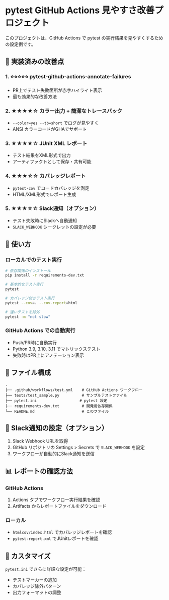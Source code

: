 # pytest GitHub Actions 見やすさ改善プロジェクト

このプロジェクトは、GitHub Actions で pytest の実行結果を見やすくするための設定例です。

## 🎯 実装済みの改善点

### 1. ⭐️⭐️⭐️⭐️⭐️ pytest-github-actions-annotate-failures
- PR上でテスト失敗箇所が赤字ハイライト表示
- 最も効果的な改善方法

### 2. ★★★★☆ カラー出力 + 簡潔なトレースバック
- `--color=yes --tb=short` でログが見やすく
- ANSI カラーコードがGHAでサポート

### 3. ★★★★☆ JUnit XML レポート
- テスト結果をXML形式で出力
- アーティファクトとして保存・共有可能

### 4. ★★★☆☆ カバレッジレポート
- `pytest-cov` でコードカバレッジを測定
- HTML/XML形式でレポート生成

### 5. ★★★☆☆ Slack通知（オプション）
- テスト失敗時にSlackへ自動通知
- `SLACK_WEBHOOK` シークレットの設定が必要

## 🚀 使い方

### ローカルでのテスト実行
```bash
# 依存関係のインストール
pip install -r requirements-dev.txt

# 基本的なテスト実行
pytest

# カバレッジ付きテスト実行
pytest --cov=. --cov-report=html

# 遅いテストを除外
pytest -m "not slow"
```

### GitHub Actions での自動実行
- Push/PR時に自動実行
- Python 3.9, 3.10, 3.11 でマトリックステスト
- 失敗時はPR上にアノテーション表示

## 📁 ファイル構成

```
.
├── .github/workflows/test.yml    # GitHub Actions ワークフロー
├── tests/test_sample.py          # サンプルテストファイル
├── pytest.ini                   # pytest 設定
├── requirements-dev.txt          # 開発用依存関係
└── README.md                     # このファイル
```

## 🔧 Slack通知の設定（オプション）

1. Slack Webhook URLを取得
2. GitHub リポジトリの Settings > Secrets で `SLACK_WEBHOOK` を設定
3. ワークフローが自動的にSlack通知を送信

## 📊 レポートの確認方法

### GitHub Actions
1. Actions タブでワークフロー実行結果を確認
2. Artifacts からレポートファイルをダウンロード

### ローカル
- `htmlcov/index.html` でカバレッジレポートを確認
- `pytest-report.xml` でJUnitレポートを確認

## 🎨 カスタマイズ

`pytest.ini` でさらに詳細な設定が可能：
- テストマーカーの追加
- カバレッジ除外パターン
- 出力フォーマットの調整